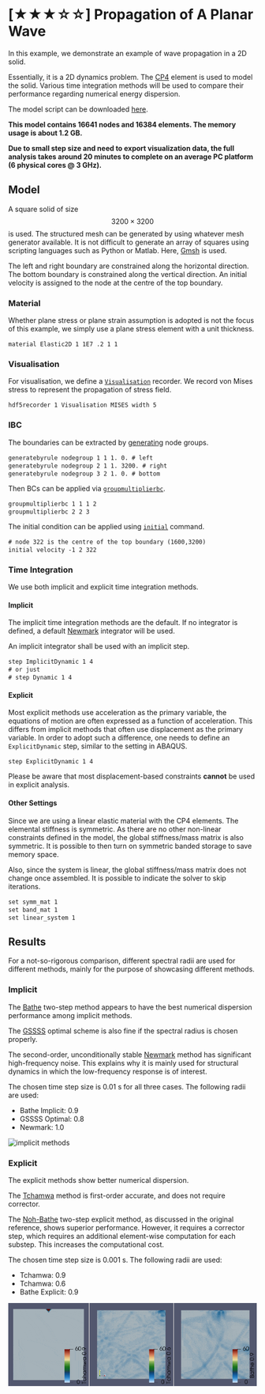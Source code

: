 # [★★★☆☆] Propagation of A Planar Wave

In this example, we demonstrate an example of wave propagation in a 2D solid.

Essentially, it is a 2D dynamics problem. The [CP4](../../Library/Element/Membrane/Plane/CP4.md) element is used to
model the solid.
Various time integration methods will be used to compare their performance regarding numerical energy dispersion.

The model script can be downloaded [here](wave-propagation.zip).

**This model contains 16641 nodes and 16384 elements. The memory usage is about 1.2 GB.**

**Due to small step size and need to export visualization data, the full analysis takes around 20 minutes to complete on
an average PC platform (6 physical cores @ 3 GHz).**

## Model

A square solid of size $$3200\times3200$$ is used. The structured mesh can be generated by using whatever mesh generator
available. It is not difficult to generate an array of squares using scripting languages such as Python or Matlab.
Here, [Gmsh](https://gmsh.info/) is used.

The left and right boundary are constrained along the horizontal direction. The bottom boundary is constrained along the
vertical direction. An initial velocity is assigned to the node at the centre of the top boundary.

### Material

Whether plane stress or plane strain assumption is adopted is not the focus of this example, we simply use a plane
stress element with a unit thickness.

```text
material Elastic2D 1 1E7 .2 1 1
```

### Visualisation

For visualisation, we define a [`Visualisation`](../../Library/Recorder/Recorder.md) recorder.
We record von Mises stress to represent the propagation of stress field.

```text
hdf5recorder 1 Visualisation MISES width 5
```

### IBC

The boundaries can be extracted by [generating](../../Collection/Define/generate.md) node groups.

```text
generatebyrule nodegroup 1 1 1. 0. # left
generatebyrule nodegroup 2 1 1. 3200. # right
generatebyrule nodegroup 3 2 1. 0. # bottom
```

Then BCs can be applied via [`groupmultiplierbc`](../../Collection/Define/bc.md).

```text
groupmultiplierbc 1 1 1 2
groupmultiplierbc 2 2 3
```

The initial condition can be applied using [`initial`](../../Collection/Define/initial.md) command.

```text
# node 322 is the centre of the top boundary (1600,3200)
initial velocity -1 2 322
```

### Time Integration

We use both implicit and explicit time integration methods.

#### Implicit

The implicit time integration methods are the default.
If no integrator is defined, a default [Newmark](../../Library/Integrator/Newmark/Newmark.md) integrator will be used.

An implicit integrator shall be used with an implicit step.

```text
step ImplicitDynamic 1 4
# or just
# step Dynamic 1 4
```

#### Explicit

Most explicit methods use acceleration as the primary variable, the equations of motion are often expressed as a
function of acceleration.
This differs from implicit methods that often use displacement as the primary variable.
In order to adopt such a difference, one needs to define an `ExplicitDynamic` step, similar to the setting in ABAQUS.

```text
step ExplicitDynamic 1 4
```

Please be aware that most displacement-based constraints **cannot** be used in explicit analysis.

#### Other Settings

Since we are using a linear elastic material with the CP4 elements.
The elemental stiffness is symmetric.
As there are no other non-linear constraints defined in the model, the global stiffness/mass matrix is also symmetric.
It is possible to then turn on symmetric banded storage to save memory space.

Also, since the system is linear, the global stiffness/mass matrix does not change once assembled.
It is possible to indicate the solver to skip iterations.

```text
set symm_mat 1
set band_mat 1
set linear_system 1
```

## Results

For a not-so-rigorous comparison, different spectral radii are used for different methods, mainly for the purpose of
showcasing different methods.

### Implicit

The [Bathe](../../Library/Integrator/BatheTwoStep.md) two-step method appears to have the best numerical dispersion
performance among implicit methods.

The [GSSSS](../../Library/Integrator/GSSSS.md) optimal scheme is also fine if the spectral radius is chosen properly.

The second-order, unconditionally stable [Newmark](../../Library/Integrator/Newmark/Newmark.md) method has significant
high-frequency noise.
This explains why it is mainly used for structural dynamics in which the low-frequency response is of interest.

The chosen time step size is 0.01 s for all three cases. The following radii are used:

- Bathe Implicit: 0.9
- GSSSS Optimal: 0.8
- Newmark: 1.0

![implicit methods](wave-implicit.gif)

### Explicit

The explicit methods show better numerical dispersion.

The [Tchamwa](../../Library/Integrator/Tchamwa.md) method is first-order accurate, and does not require corrector.

The [Noh-Bathe](../../Library/Integrator/BatheExplicit.md) two-step explicit method, as discussed in the original
reference, shows superior performance.
However, it requires a corrector step, which requires an additional element-wise computation for each substep.
This increases the computational cost.

The chosen time step size is 0.001 s. The following radii are used:

- Tchamwa: 0.9
- Tchamwa: 0.6
- Bathe Explicit: 0.9

![explicit methods](wave-explicit.gif)
